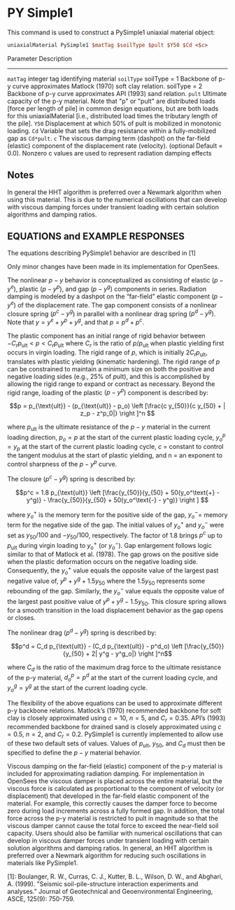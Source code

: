 # PY Simple1

This command is used to construct a PySimple1 uniaxial material object:

```tcl
uniaxialMaterial PySimple1 $matTag $soilType $pult $Y50 $Cd <$c>
```

Parameter      Description
-----------   --------------------------------------------------------------------
`matTag`      integer tag identifying material
`soilType`    soilType = 1 Backbone of p-y curve approximates Matlock (1970) soft clay relation.
              soilType = 2 Backbone of p-y curve approximates API (1993) sand relation.
`pult`        Ultimate capacity of the p-y material. Note that "p" or "pult" are distributed loads [force per length of pile] in common design equations, but are both loads for this uniaxialMaterial [i.e., distributed load times the tributary length of the pile].
`Y50`         Displacement at which 50% of pult is mobilized in monotonic loading.
`Cd`          Variable that sets the drag resistance within a fully-mobilized gap as `Cd*pult`.
`c`           The viscous damping term (dashpot) on the far-field (elastic) component of the displacement rate (velocity). (optional Default = 0.0). Nonzero c values are used to represent radiation damping effects


## Notes

In general the HHT algorithm is preferred over a Newmark algorithm when using this material. This is due to the numerical oscillations that can develop with viscous damping forces under transient loading with certain solution algorithms and damping ratios.

## EQUATIONS and EXAMPLE RESPONSES

The equations describing PySimple1 behavior are described in [1]


Only minor changes have been made in its implementation for OpenSees.


The nonlinear $p-y$ behavior is conceptualized as consisting of elastic ($p-y^e$), plastic ($p-y^p$), and gap $(p-y^g)$ components in series. Radiation damping is modeled by a dashpot on the “far-field” elastic component $(p-y^e)$ of the displacement rate. The gap component consists of a nonlinear closure spring ($p^c-y^g$) in parallel with a nonlinear drag spring $(p^d-y^g)$. Note that $y = y^e + y^p + y^g$, and that $p = p^d + p^c$.

The plastic component has an initial range of rigid behavior between $-C_r p_\text{ult} < p < C_r p_\text{ult}$ where $C_r$ is the ratio of $p/p_\text{ult}$ when plastic yielding first occurs in virgin loading. The rigid range of $p$, which is initially $2 C_r p_\text{ult}$, translates with plastic yielding (kinematic hardening). The rigid range of $p$ can be constrained to maintain a minimum size on both the positive and negative loading sides (e.g., 25% of $p\text{ult}$), and this is accomplished by allowing the rigid range to expand or contract as necessary. Beyond the rigid range, loading of the plastic $(p-y^p)$ component is described by:

$$p = p_{\text{ult}} - (p_{\text{ult}} - p_o) \left [\frac{c y_{50}}{c y_{50} + | z_p - z^p_0|} \right ]^n $$

where $p_\text{ult}$ is the ultimate resistance of the $p-y$ material in the current loading direction, $p_o = p$ at the start of the current plastic loading cycle, $y^p_o = y_p$ at the start of the current plastic loading cycle, $c$ = constant to control the tangent modulus at the start of plastic yielding, and n = an exponent to control sharpness of the $p-y^p$ curve.

The closure $(p^c-y^g)$ spring is described by:

$$p^c = 1.8 p_{\text{ult}} \left [\frac{y_{50}}{y_{50} + 50(y_o^\text{+} - y^g)} - \frac{y_{50}}{y_{50} + 50(y_o^\text{-} - y^g)} \right ] $$

where $y_o^+$ is the memory term for the positive side of the gap, $y_o^-$= memory term for the negative side of the gap. The initial values of $y_o^+$ and $y_o^-$ were set as $y_{50}/100$ and $- y_{50}/100$, respectively. The factor of 1.8 brings $p^c$ up to $p_\text{ult}$ during virgin loading to $y_o^+$ (or $y_o^-$). Gap enlargement follows logic similar to that of Matlock et al. (1978). The gap grows on the positive side when the plastic deformation occurs on the negative loading side. Consequently, the $y_o^+$ value equals the opposite value of the largest past negative value of, $y^p + y^g + 1.5 y_{50}$ where the $1.5y_{50}$ represents some rebounding of the gap. Similarly, the $y_o^-$ value equals the opposite value of the largest past positive value of $y^p+y^g-1.5y_{50}$. This closure spring allows for a smooth transition in the load displacement behavior as the gap opens or closes.


The nonlinear drag $(p^d-y^g)$ spring is described by:

$$p^d = C_d p_{\text{ult}} - (C_d p_{\text{ult}} - p^d_o) \left [\frac{y_{50}}{y_{50} + 2| y^g - y^g_o|} \right ]^n$$

where $C_d$ is the ratio of the maximum drag force to the ultimate resistance of the p-y material, $d^p_o =p^d$ at the start of the current loading cycle, and $y^g_o = y^g$ at the start of the current loading cycle.

The flexibility of the above equations can be used to approximate different p-y backbone relations. Matlock’s (1970) recommended backbone for soft clay is closely approximated using $c = 10$, $n = 5$, and $C_r = 0.35$. API’s (1993) recommended backbone for drained sand is closely approximated using $c = 0.5$, $n = 2$, and $C_r = 0.2$. PySimple1 is currently implemented to allow use of these two default sets of values. Values of $p_\text{ult}$, $y_{50}$, and $C_d$ must then be specified to define the $p-y$ material behavior.

Viscous damping on the far-field (elastic) component of the p-y material is included for approximating radiation damping. For implementation in OpenSees the viscous damper is placed across the entire material, but the viscous force is calculated as proportional to the component of velocity (or displacement) that developed in the far-field elastic component of the material. For example, this correctly causes the damper force to become zero during load increments across a fully formed gap. In addition, the total force across the p-y material is restricted to pult in magnitude so that the viscous damper cannot cause the total force to exceed the near-field soil capacity. Users should also be familiar with numerical oscillations that can develop in viscous damper forces under transient loading with certain solution algorithms and damping ratios. In general, an HHT algorithm is preferred over a Newmark algorithm for reducing such oscillations in materials like PySimple1.

[1]: Boulanger, R. W., Curras, C. J., Kutter, B. L., Wilson, D. W., and Abghari, A. (1999). "Seismic soil-pile-structure interaction experiments and analyses." Journal of Geotechnical and Geoenvironmental Engineering, ASCE, 125(9): 750-759. 


